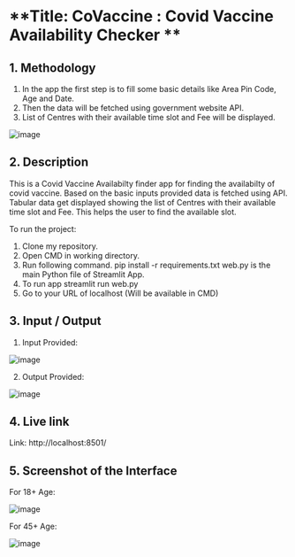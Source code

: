 
# **Title: CoVaccine : Covid Vaccine Availability Checker **


## **1. Methodology**
1. In the app the first step is to fill some basic details like Area Pin Code, Age and Date.
2. Then the data will be fetched using government website API.
3. List of Centres with their available time slot and Fee will be displayed.


![image](https://user-images.githubusercontent.com/94836612/208198097-10e2b344-0b0f-4b53-9c22-4610dc048d02.png)

## **2. Description**
This is a Covid Vaccine Availabilty finder app for finding the availabilty of covid vaccine. Based on the basic inputs provided data is fetched using API. Tabular data get displayed showing the list of Centres with their available time slot and Fee. This helps the user to find the available slot.

To run the project:
1. Clone my repository.
2. Open CMD in working directory.
3. Run following command. 
  pip install -r requirements.txt
  web.py is the main Python file of Streamlit App.
4. To run app
   streamlit run web.py
5. Go to your URL of localhost (Will be available in CMD)


## **3. Input / Output**

1. Input Provided: 

 ![image](https://user-images.githubusercontent.com/94836612/208198677-0dfbe81a-1462-46cd-89c4-e0d6fea89564.png)

2. Output Provided:

![image](https://user-images.githubusercontent.com/94836612/208198742-f126cce3-21a5-449b-9b5a-4a56bf3f77da.png)


## **4. Live link**
Link: http://localhost:8501/


## **5. Screenshot of the Interface**

For 18+ Age: 

![image](https://user-images.githubusercontent.com/94836612/208199345-383da674-a577-4c4d-ab55-a7db5bc5ff14.png)

For 45+ Age:

![image](https://user-images.githubusercontent.com/94836612/208199468-8d1cd0e2-0361-42cc-83da-e3e3a960abf6.png)



